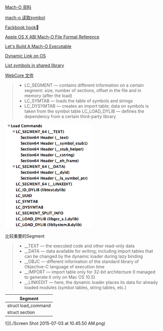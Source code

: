 [Mach-O 资料](https://github.com/bx/machO-tools)

[mach-o 读取symbol](http://ho.ax/tag/mach-o/)

[Fackbook hook](https://github.com/facebook/fishhook)

[Apple OS X ABI Mach-O File Format Reference](https://developer.apple.com/library/mac/documentation/DeveloperTools/Conceptual/MachORuntime/index.html#//apple_ref/doc/uid/20001298-96661)

[Let's Build A Mach-O Executable](https://mikeash.com/pyblog/friday-qa-2012-11-30-lets-build-a-mach-o-executable.html)

[Dynamic Link on OS](https://mikeash.com/pyblog/friday-qa-2012-11-09-dyld-dynamic-linking-on-os-x.html)

[List symbols in shared library](https://github.com/clear-code/list-symbols-in-shared-library/blob/master/list-mach-o-32-public-function-names.c)

[WebCore 文件](http://www.opensource.apple.com/source/WebCore/WebCore-955.66/history/PageCache.cpp?txt)

> * LC_SEGMENT — contains different information on a certain segment: size, number of sections, offset in the file and in memory (after the load)
> * LC_SYMTAB — loads the table of symbols and strings
> * LC_DYSYMTAB — creates an import table; data on symbols is taken from the symbol table
 LC_LOAD_DYLIB — defines the dependency from a certain third-party library
> 

![](./im4-2.png)

比较重要的Segment
> * __TEXT — the executed code and other read-only data
> * __DATA — data available for writing; including import tables that can be changed by the dynamic loader during lazy binding
> * __OBJC — different information of the standard library of Objective-C language of execution time
> * __IMPORT — import table only for 32-bit architecture (I managed to generate it only on Mac OS 10.5)
> * __LINKEDIT — here, the dynamic loader places its data for already loaded modules (symbol tables, string tables, etc.)
> 

Segment 					|
--------------------  	|
struct load_command		|
struct section			|

![](./Screen Shot 2015-07-03 at 10.45.50 AM.png)




